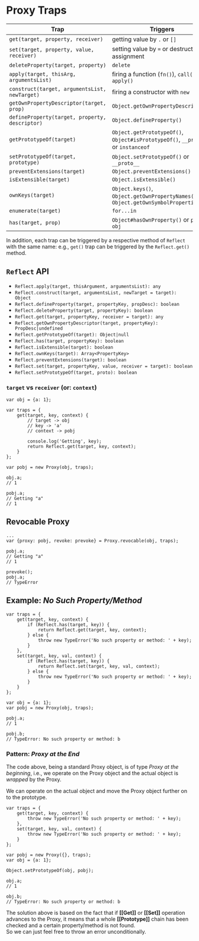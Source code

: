 # Proxy Traps

| Trap                                    | Triggers                          |
|-----------------------------------------|-----------------------------------|
| `get(target, property, receiver)`       | getting value by `.` or `[]`      |
| `set(target, property, value, receiver)`| setting value by `=` or destructuring assignment |
| `deleteProperty(target, property)`      | `delete`                          |
| `apply(target, thisArg, argumentsList)` | firing a function (`fn()`), `call()` or `apply()`  |
| `construct(target, argumentsList, newTarget)` | firing a constructor with `new` |
| `getOwnPropertyDescriptor(target, prop)`| `Object.getOwnPropertyDescriptor()` |
| `defineProperty(target, property, descriptor)` | `Object.defineProperty()`  |
| `getPrototypeOf(target)`                | `Object.getPrototypeOf()`, `Object#isPrototypeOf()`, `__proto__` or `instanceof` |
| `setPrototypeOf(target, prototype)`     | `Object.setPrototypeOf()` or `__proto__` |
| `preventExtensions(target)`             | `Object.preventExtensions()`      |
| `isExtensible(target)`                  | `Object.isExtensible()`           |
| `ownKeys(target)`                       | `Object.keys()`, `Object.getOwnPropertyNames()` or `Object.getOwnSymbolProperties()` |
| `enumerate(target)`                     | `for...in`                        |
| `has(target, prop)`                     | `Object#hasOwnProperty()` or `prop in obj` |

In addition, each trap can be triggered by a respective method of `Reflect` with the same name: e.g., `get()` trap can be triggered
by the `Reflect.get()` method.

## `Reflect` API

* `Reflect.apply(target, thisArgument, argumentsList): any`
* `Reflect.construct(target, argumentsList, newTarget = target): Object`
* `Reflect.defineProperty(target, propertyKey, propDesc): boolean`
* `Reflect.deleteProperty(target, propertyKey): boolean`
* `Reflect.get(target, propertyKey, receiver = target): any`
* `Reflect.getOwnPropertyDescriptor(target, propertyKey): PropDesc|undefined`
* `Reflect.getPrototypeOf(target): Object|null`
* `Reflect.has(target, propertyKey): boolean`
* `Reflect.isExtensible(target): boolean`
* `Reflect.ownKeys(target): Array<PropertyKey>`
* `Reflect.preventExtensions(target): boolean`
* `Reflect.set(target, propertyKey, value, receiver = target): boolean`
* `Reflect.setPrototypeOf(target, proto): boolean`

### `target` vs `receiver` (or: `context`)

```
var obj = {a: 1};

var traps = {
	get(target, key, context) {
		// target -> obj
		// key -> 'a'
		// context -> pobj

		console.log('Getting', key);
		return Reflect.get(target, key, context);
	}
};

var pobj = new Proxy(obj, traps);

obj.a;
// 1

pobj.a;
// Getting "a"
// 1
```

## Revocable Proxy

```
...
var {proxy: pobj, revoke: prevoke} = Proxy.revocable(obj, traps);

pobj.a;
// Getting "a"
// 1

prevoke();
pobj.a;
// TypeError
```

## Example: _No Such Property/Method_

```
var traps = {
	get(target, key, context) {
		if (Reflect.has(target, key)) {
			return Reflect.get(target, key, context);
		} else {
			throw new TypeError('No such property or method: ' + key);
		}
	},
	set(target, key, val, context) {
		if (Reflect.has(target, key)) {
			return Reflect.set(target, key, val, context);
		} else {
			throw new TypeError('No such property or method: ' + key);
		}
	}
};

var obj = {a: 1};
var pobj = new Proxy(obj, traps);

pobj.a;
// 1

pobj.b;
// TypeError: No such property or method: b
```

### Pattern: _Proxy at the End_

The code above, being a standard Proxy object, is of type _Proxy at the beginning_, i.e., we operate on the Proxy object and the actual object is _wrapped_ by the Proxy.

We can operate on the actual object and move the Proxy object further on to the prototype.

```
var traps = {
	get(target, key, context) {
		throw new TypeError('No such property or method: ' + key);
	},
	set(target, key, val, context) {
		throw new TypeError('No such property or method: ' + key);
	}
};

var pobj = new Proxy({}, traps);
var obj = {a: 1};

Object.setPrototypeOf(obj, pobj);

obj.a;
// 1

obj.b;
// TypeError: No such property or method: b
```

The solution above is based on the fact that if **[[Get]]** or **[[Set]]** operation advances to the Proxy, it means that a whole **[[Prototype]]** chain has been checked and a certain property/method is not found.  
So we can just feel free to throw an error unconditionally.
